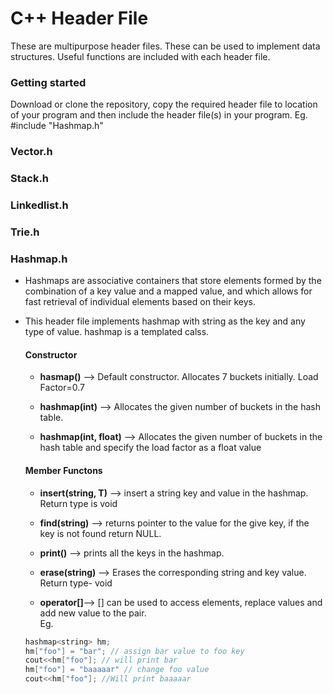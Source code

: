 # C++ Header File
These are multipurpose header files. These can be used to implement data structures. Useful functions are included with each header file.

### Getting started
Download or clone the repository, copy the required header file to location of your program and then include the header file(s) in your program. Eg. #include "Hashmap.h"
### Vector.h
### Stack.h
### Linkedlist.h
### Trie.h
### Hashmap.h
* Hashmaps are associative containers that store elements formed by the combination of a key value and a mapped value, and which allows for fast retrieval of individual elements based on their keys.  

* This header file implements hashmap with string as the key and any type of value. hashmap is a templated calss.
    #### Constructor
    * **hasmap()**  -->  Default constructor. Allocates 7 buckets initially. Load Factor=0.7

    * **hashmap(int)** --> Allocates the given number of buckets in the hash table.
    * **hashmap(int, float)** -->  Allocates the given number of buckets in the hash table and specify the load factor as a float value

    #### Member Functons
    * **insert(string, T)** --> insert a string key and value in the hashmap. Return type is void

    * **find(string)** --> returns pointer to the value for the give key, if the key is not found return NULL.
    * **print()** --> prints all the keys in the hashmap.
    * **erase(string)** --> Erases the corresponding string and key value. Return type- void

    * **operator[]**--> [] can be used to access elements, replace values and add new value to the pair. <br>  Eg.<br>
    ```cpp
    hashmap<string> hm;
    hm["foo"] = "bar"; // assign bar value to foo key
    cout<<hm["foo"]; // will print bar
    hm["foo"] = "baaaaar" // change foo value
    cout<<hm["foo"]; //Will print baaaaar
    ```

